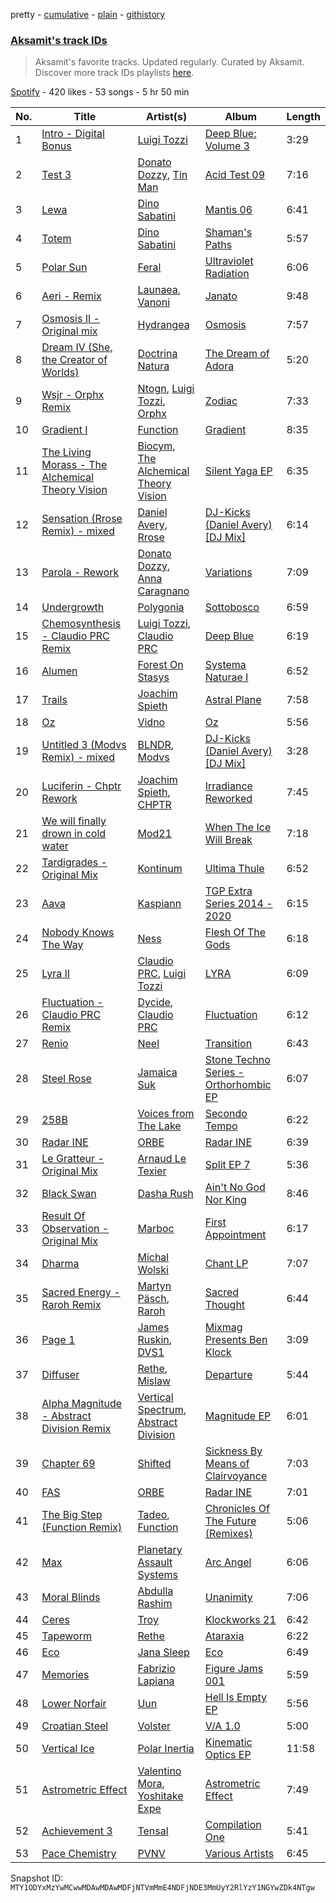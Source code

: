 pretty - [cumulative](/playlists/cumulative/37i9dQZF1DXdO4V8LPxYLN.md) - [plain](/playlists/plain/37i9dQZF1DXdO4V8LPxYLN) - [githistory](https://github.githistory.xyz/mackorone/spotify-playlist-archive/blob/main/playlists/plain/37i9dQZF1DXdO4V8LPxYLN)

### [Aksamit's track IDs](https://open.spotify.com/playlist/37i9dQZF1DXdO4V8LPxYLN)

> Aksamit's favorite tracks\. Updated regularly\. Curated by Aksamit\. Discover more track IDs playlists <a href="spotify:genre:track\_id">here</a>.

[Spotify](https://open.spotify.com/user/spotify) - 420 likes - 53 songs - 5 hr 50 min

| No. | Title | Artist(s) | Album | Length |
|---|---|---|---|---|
| 1 | [Intro \- Digital Bonus](https://open.spotify.com/track/76CMyBJRfNL1LtMAGiVMUp) | [Luigi Tozzi](https://open.spotify.com/artist/3gqqyAsMBj22JNd5zPx2cY) | [Deep Blue: Volume 3](https://open.spotify.com/album/5ELDWlPGivcxK2rpZ335ng) | 3:29 |
| 2 | [Test 3](https://open.spotify.com/track/2HuwOHBRd0xWbwJG06ISo4) | [Donato Dozzy](https://open.spotify.com/artist/2LmP2eHIAmprDBQfi4jiBC), [Tin Man](https://open.spotify.com/artist/4YQ15R2T0Of3KFHjkxOIRS) | [Acid Test 09](https://open.spotify.com/album/7i3DkqK4NqOlBnYeS4VYcJ) | 7:16 |
| 3 | [Lewa](https://open.spotify.com/track/50tAFOfY6E6pA3YbnmC8JV) | [Dino Sabatini](https://open.spotify.com/artist/254k960TtnSDGQKOFGaWS3) | [Mantis 06](https://open.spotify.com/album/6OgTNtx0SyAyDpBTrGxh9O) | 6:41 |
| 4 | [Totem](https://open.spotify.com/track/7jJBebuyBY0q6JLZBi0vsk) | [Dino Sabatini](https://open.spotify.com/artist/254k960TtnSDGQKOFGaWS3) | [Shaman's Paths](https://open.spotify.com/album/06swVWIz2mNEIKFnn3bydk) | 5:57 |
| 5 | [Polar Sun](https://open.spotify.com/track/06q6TAGyfkbR84sjsTv0sC) | [Feral](https://open.spotify.com/artist/2TlxOsDtu4KuBpdrQctnyu) | [Ultraviolet Radiation](https://open.spotify.com/album/6XydHT4UXJImxP2pIBBtta) | 6:06 |
| 6 | [Aeri \- Remix](https://open.spotify.com/track/6vHs8E9tsFDFnRb2cqtfoY) | [Launaea](https://open.spotify.com/artist/2agmlkkygZzdwJ9349yacQ), [Vanoni](https://open.spotify.com/artist/7dkAZ5RlP2uuyk1IhA3rt9) | [Janato](https://open.spotify.com/album/6OGflH3BN8Jfh9UuiCnrKx) | 9:48 |
| 7 | [Osmosis II \- Original mix](https://open.spotify.com/track/1dnuQEAPGR0NtmH0vYoSFh) | [Hydrangea](https://open.spotify.com/artist/7gCpOCx10DYCHm2tvGjw2q) | [Osmosis](https://open.spotify.com/album/0n5eJD3gR7zykvFtjvH62O) | 7:57 |
| 8 | [Dream IV \(She, the Creator of Worlds\)](https://open.spotify.com/track/4tgGSg5DQRt5U7MRi0eo0h) | [Doctrina Natura](https://open.spotify.com/artist/3dmLYjvNvD0X0Do56nKILH) | [The Dream of Adora](https://open.spotify.com/album/3LomO4uAgVCd9JSg6iKbqq) | 5:20 |
| 9 | [Wsjr \- Orphx Remix](https://open.spotify.com/track/2YSTWbjvgq6C3stKSeSwKI) | [Ntogn](https://open.spotify.com/artist/3VkzdhMDVlIcXwb1sGNzYC), [Luigi Tozzi](https://open.spotify.com/artist/3gqqyAsMBj22JNd5zPx2cY), [Orphx](https://open.spotify.com/artist/4mNIz9D4L2JGnpUmkvMFMV) | [Zodiac](https://open.spotify.com/album/1kHELDt5HUVmkfvDN5MecH) | 7:33 |
| 10 | [Gradient I](https://open.spotify.com/track/1FbEQxVeSIvSMBSVLznek1) | [Function](https://open.spotify.com/artist/6eu3TBnYM3SrkUU59SFhgp) | [Gradient](https://open.spotify.com/album/60nBAJBPCiA8za19jwKlZV) | 8:35 |
| 11 | [The Living Morass \- The Alchemical Theory Vision](https://open.spotify.com/track/3ZsoWq8GxNrl1ZIeKRKWhW) | [Biocym](https://open.spotify.com/artist/6LwpZXBi6Fm9mg8Hxa6ieT), [The Alchemical Theory Vision](https://open.spotify.com/artist/6cM7Co1iuXUvCIDwkoCxgh) | [Silent Yaga EP](https://open.spotify.com/album/4MszdzmvJXJ2OTQEXMr9gb) | 6:35 |
| 12 | [Sensation \(Rrose Remix\) \- mixed](https://open.spotify.com/track/6lZ9W2ixdEVXwb8EnXolyM) | [Daniel Avery](https://open.spotify.com/artist/1EULJuDFWpZ9xg4YwtUGGt), [Rrose](https://open.spotify.com/artist/5naKaYAyzzuPDsh4H2dwyT) | [DJ\-Kicks \(Daniel Avery\) \[DJ Mix\]](https://open.spotify.com/album/4vD7rvkxOtsmkjqNWNv6bJ) | 6:14 |
| 13 | [Parola \- Rework](https://open.spotify.com/track/0GQZojX9G6n6YADImDzYW4) | [Donato Dozzy](https://open.spotify.com/artist/2LmP2eHIAmprDBQfi4jiBC), [Anna Caragnano](https://open.spotify.com/artist/29MmyntTLNqDaII5ysLgJZ) | [Variations](https://open.spotify.com/album/2nxvM7BXWZqeqkMO3e2zck) | 7:09 |
| 14 | [Undergrowth](https://open.spotify.com/track/21x3MJkvrwN7khg3id76mq) | [Polygonia](https://open.spotify.com/artist/1bvMkEwyURFPl2eDGZieUm) | [Sottobosco](https://open.spotify.com/album/3iTJCEeHUMU9gNkQMBa2Ms) | 6:59 |
| 15 | [Chemosynthesis \- Claudio PRC Remix](https://open.spotify.com/track/1hDJg4mrE6oCPidjgTefEb) | [Luigi Tozzi](https://open.spotify.com/artist/3gqqyAsMBj22JNd5zPx2cY), [Claudio PRC](https://open.spotify.com/artist/5qbXOiqkhAk2GEvpkma7xj) | [Deep Blue](https://open.spotify.com/album/2mV5VOADJfTyc1CZVmnDlh) | 6:19 |
| 16 | [Alumen](https://open.spotify.com/track/3UGtvzgyFufQrrM8UBI5ox) | [Forest On Stasys](https://open.spotify.com/artist/2488XuqS0fAwu9PkXpYsbM) | [Systema Naturae I](https://open.spotify.com/album/08BxzfrMcOtsD5D2RjPenL) | 6:52 |
| 17 | [Trails](https://open.spotify.com/track/1BDO98jEsdgjPsfvgRIIcV) | [Joachim Spieth](https://open.spotify.com/artist/2EwAX9aQZtKjs0EmZ1LrQJ) | [Astral Plane](https://open.spotify.com/album/59emWSCVpJRjXy8BulnM3X) | 7:58 |
| 18 | [Oz](https://open.spotify.com/track/6wsJQSVHfCHgE13J3vfxmq) | [Vidno](https://open.spotify.com/artist/2uBgJ4hDGwZM5r9MbLNZwy) | [Oz](https://open.spotify.com/album/0cFC3Qcw6MiBuTzl61Lczd) | 5:56 |
| 19 | [Untitled 3 \(Modvs Remix\) \- mixed](https://open.spotify.com/track/5hDrUXm39PyeVE6dseITDu) | [BLNDR](https://open.spotify.com/artist/6nJ0ByWSHN4TnDpiojmwIN), [Modvs](https://open.spotify.com/artist/2BEktaqnJQvz86OWEnMbT3) | [DJ\-Kicks \(Daniel Avery\) \[DJ Mix\]](https://open.spotify.com/album/4vD7rvkxOtsmkjqNWNv6bJ) | 3:28 |
| 20 | [Luciferin \- Chptr Rework](https://open.spotify.com/track/30ce3ZlH7imUmuJEjfeekg) | [Joachim Spieth](https://open.spotify.com/artist/2EwAX9aQZtKjs0EmZ1LrQJ), [CHPTR](https://open.spotify.com/artist/5tEKLdMk9RUCx7BfdYGJLu) | [Irradiance Reworked](https://open.spotify.com/album/7f7gr1qD6a7MZ6ZfKCv2zZ) | 7:45 |
| 21 | [We will finally drown in cold water](https://open.spotify.com/track/0IpYX2ZX4VmqmHH7JTrjnM) | [Mod21](https://open.spotify.com/artist/2f8w4jBmHWNCTi0zx784a9) | [When The Ice Will Break](https://open.spotify.com/album/1ZfdBce9zjU8GsfUP6EUXs) | 7:18 |
| 22 | [Tardigrades \- Original Mix](https://open.spotify.com/track/4b50mQ2JktGe4gQDDO8D9t) | [Kontinum](https://open.spotify.com/artist/7jYPXtaFNntRhw6Rl0NoGG) | [Ultima Thule](https://open.spotify.com/album/6fM8MURBxsEIArYWt4GzSv) | 6:52 |
| 23 | [Aava](https://open.spotify.com/track/3MhCVDf9GG1hAo8lz079CY) | [Kaspiann](https://open.spotify.com/artist/5n7XZrgUJenKAcceRSJIKa) | [TGP Extra Series 2014 \- 2020](https://open.spotify.com/album/2fnhtnWV4TL6vRWQTXO84S) | 6:15 |
| 24 | [Nobody Knows The Way](https://open.spotify.com/track/6Sl24dgqGEbntTq1d39jND) | [Ness](https://open.spotify.com/artist/6k7Gdv0KGMT1P4dDUjOVSw) | [Flesh Of The Gods](https://open.spotify.com/album/1AzD2pSjyg7Hbo4QtDukkm) | 6:18 |
| 25 | [Lyra II](https://open.spotify.com/track/5D0cYaBH7s9VZWsLOKfq3I) | [Claudio PRC](https://open.spotify.com/artist/5qbXOiqkhAk2GEvpkma7xj), [Luigi Tozzi](https://open.spotify.com/artist/3gqqyAsMBj22JNd5zPx2cY) | [LYRA](https://open.spotify.com/album/5LidrbnVxn41aV9CEEtOW9) | 6:09 |
| 26 | [Fluctuation \- Claudio PRC Remix](https://open.spotify.com/track/5c0JhiQMvaX5HZWixebKYN) | [Dycide](https://open.spotify.com/artist/1NNz8MtqvD8S4axNyCv8DE), [Claudio PRC](https://open.spotify.com/artist/5qbXOiqkhAk2GEvpkma7xj) | [Fluctuation](https://open.spotify.com/album/14EThwp1u0B4C4PbEnNH7s) | 6:12 |
| 27 | [Renio](https://open.spotify.com/track/29VDgZcqnBeq5AnWsWYiHr) | [Neel](https://open.spotify.com/artist/2IqUsUSES4M30F9VrAJuzx) | [Transition](https://open.spotify.com/album/1uDBrMv8z6LC58nfcwxtNS) | 6:43 |
| 28 | [Steel Rose](https://open.spotify.com/track/5mfuEiVPfP2CWPC2IW2NIo) | [Jamaica Suk](https://open.spotify.com/artist/5LeWZsLNESW0TzNIiWkIWN) | [Stone Techno Series \- Orthorhombic EP](https://open.spotify.com/album/46xAqn9pmeusQ8Gu2EbFmt) | 6:07 |
| 29 | [258B](https://open.spotify.com/track/0ntCqt8LWKXnuy9V1N1a9x) | [Voices from The Lake](https://open.spotify.com/artist/5SbbRrhr7qhyu1jv75AzOh) | [Secondo Tempo](https://open.spotify.com/album/7LT88gelj5jXHY0r8YdvaC) | 6:22 |
| 30 | [Radar INE](https://open.spotify.com/track/4cYhSJQaeKw4fGu8MLBcjL) | [ORBE](https://open.spotify.com/artist/24kYt2MnqryNuu4eiHTapf) | [Radar INE](https://open.spotify.com/album/1GF5Zv1I5677Z9GfIHLyy6) | 6:39 |
| 31 | [Le Gratteur \- Original Mix](https://open.spotify.com/track/3FCSLaI5ClQFFhoVO439vP) | [Arnaud Le Texier](https://open.spotify.com/artist/7Gj9kZNsS1xUZTERqOpxmB) | [Split EP 7](https://open.spotify.com/album/56W1lpAbooXf1U8LLZqTDA) | 5:36 |
| 32 | [Black Swan](https://open.spotify.com/track/2sfqPe4FTSdpHGtSLbVFxl) | [Dasha Rush](https://open.spotify.com/artist/3rZmhfLsLJ5uCKCcN3JVr4) | [Ain't No God Nor King](https://open.spotify.com/album/1g2cOK5ubpw90j6mldIq3M) | 8:46 |
| 33 | [Result Of Observation \- Original Mix](https://open.spotify.com/track/2BnEpdhBqTeo777Jy5SEfe) | [Marboc](https://open.spotify.com/artist/150IALYwlaBqGUiub9H6EK) | [First Appointment](https://open.spotify.com/album/6MUuitoEVZSbNfTCDBMx23) | 6:17 |
| 34 | [Dharma](https://open.spotify.com/track/0P64wyVy2pbyVGCqFqo4hT) | [Michal Wolski](https://open.spotify.com/artist/4wEs0g9b7mI3JZTg3cOIac) | [Chant LP](https://open.spotify.com/album/4L3xs4Ci8Bs4vATEvMdB3g) | 7:07 |
| 35 | [Sacred Energy \- Raroh Remix](https://open.spotify.com/track/2HRY5xIBTg1hHHnPguTnkR) | [Martyn Päsch](https://open.spotify.com/artist/44LSGxRqbp1PaVgr6emXM4), [Raroh](https://open.spotify.com/artist/0X8u7Sdh89o8GuS8NE7Uiw) | [Sacred Thought](https://open.spotify.com/album/36YwzjsR8OVl0r0VTT2cjW) | 6:44 |
| 36 | [Page 1](https://open.spotify.com/track/4mwbuW659PR4YIaXcDgzH0) | [James Ruskin](https://open.spotify.com/artist/1CxlOLe7rJ6EO7aPMxi9Xx), [DVS1](https://open.spotify.com/artist/2xrOogbM0l6NzOSp4zZ3IP) | [Mixmag Presents Ben Klock](https://open.spotify.com/album/6HkJq36kYwQWCyXWEePIRs) | 3:09 |
| 37 | [Diffuser](https://open.spotify.com/track/4Lgn6ceez2BCx6odoMZmNP) | [Rethe](https://open.spotify.com/artist/0cJIGBg9q04ypOJlNL0J2O), [Mislaw](https://open.spotify.com/artist/1Ahtz0gmRMEoWRcuoQR1AK) | [Departure](https://open.spotify.com/album/2dhEGAzOyLrwc14AdVo8LU) | 5:44 |
| 38 | [Alpha Magnitude \- Abstract Division Remix](https://open.spotify.com/track/3mQVrUkIaYVe95PnefLdm9) | [Vertical Spectrum](https://open.spotify.com/artist/3QW7ohP40ZOrxsHNn1lO4m), [Abstract Division](https://open.spotify.com/artist/6vJQQlRxEwIOVYv2NrmODp) | [Magnitude EP](https://open.spotify.com/album/7lNE6UuQLjgo5HdeUjfetV) | 6:01 |
| 39 | [Chapter 69](https://open.spotify.com/track/70ulyQNtHbhWKSlqkyU7jl) | [Shifted](https://open.spotify.com/artist/3quiO6Un8G55TpLqs3gRv8) | [Sickness By Means of Clairvoyance](https://open.spotify.com/album/5rSwX1hdrC9LyznGpkH3dE) | 7:03 |
| 40 | [FAS](https://open.spotify.com/track/19JEkbcEFVCwVV3UoNIoay) | [ORBE](https://open.spotify.com/artist/24kYt2MnqryNuu4eiHTapf) | [Radar INE](https://open.spotify.com/album/1GF5Zv1I5677Z9GfIHLyy6) | 7:01 |
| 41 | [The Big Step \(Function Remix\)](https://open.spotify.com/track/1T5dLwxOXgV5vKKy7DuWDI) | [Tadeo](https://open.spotify.com/artist/3fiFznyE9dPhAnc8sERV9S), [Function](https://open.spotify.com/artist/5i230MK4qMP2UfLo3FZoWu) | [Chronicles Of The Future \(Remixes\)](https://open.spotify.com/album/2Ld44mVj2iRjyP8JojE6Pg) | 5:06 |
| 42 | [Max](https://open.spotify.com/track/7Dnwkdv6iM974DVBpCe7sp) | [Planetary Assault Systems](https://open.spotify.com/artist/7umQgFrDu3yrchEbFfJd60) | [Arc Angel](https://open.spotify.com/album/2Ip5pSdQF7SGyBIAlGeIp3) | 6:06 |
| 43 | [Moral Blinds](https://open.spotify.com/track/1pQbz9fOGYRkCcWmy2F1k0) | [Abdulla Rashim](https://open.spotify.com/artist/4g5SU1fg3hsPo4TYJ3UEl2) | [Unanimity](https://open.spotify.com/album/2ZhR4kN2tKq1m12yK1DMqp) | 7:06 |
| 44 | [Ceres](https://open.spotify.com/track/1pD4Z5dIRA7SIyhnPPs8Sg) | [Troy](https://open.spotify.com/artist/3LjP4c5kR69wiWiMJJ76Nt) | [Klockworks 21](https://open.spotify.com/album/6iSxIlI0aEhI8qKQGK3mmk) | 6:42 |
| 45 | [Tapeworm](https://open.spotify.com/track/3EWMH95wrhmscPMHltsLQx) | [Rethe](https://open.spotify.com/artist/0cJIGBg9q04ypOJlNL0J2O) | [Ataraxia](https://open.spotify.com/album/57PDAJiNcDFmpkoWDat0Rc) | 6:22 |
| 46 | [Eco](https://open.spotify.com/track/0WZ5a0z3O1x284noYc4rRk) | [Jana Sleep](https://open.spotify.com/artist/1j6asNkDb24x7Fxm8tlukL) | [Eco](https://open.spotify.com/album/6PAie51n2ylq02viVvOv1H) | 6:49 |
| 47 | [Memories](https://open.spotify.com/track/0IuHmZobH0ypErTIG3f61X) | [Fabrizio Lapiana](https://open.spotify.com/artist/4eCPw0vRNTVSSTERSH6aUY) | [Figure Jams 001](https://open.spotify.com/album/2hBVeGziq0XdoneJVUMdqr) | 5:59 |
| 48 | [Lower Norfair](https://open.spotify.com/track/0bQPjjWiNrtPBdyt570MRc) | [Uun](https://open.spotify.com/artist/4CZJ0wOrcOkkYwB5rLSgzV) | [Hell Is Empty EP](https://open.spotify.com/album/2Ml00ngoYCkyR5XerBpLFv) | 5:56 |
| 49 | [Croatian Steel](https://open.spotify.com/track/2jaTSJDlx44kqwBFW8wwGG) | [Volster](https://open.spotify.com/artist/4kQues2Z7iz7pr1cxbjb1I) | [V/A 1.0](https://open.spotify.com/album/6uYEST6aS3QictZAMfyucj) | 5:00 |
| 50 | [Vertical Ice](https://open.spotify.com/track/3C3gWi1vRZxZRPoNHnVTaU) | [Polar Inertia](https://open.spotify.com/artist/0WStQnW9WLEG01RKPDB0oy) | [Kinematic Optics EP](https://open.spotify.com/album/7ssmG4eEaxOMymsZtA3oI7) | 11:58 |
| 51 | [Astrometric Effect](https://open.spotify.com/track/0NdgrIAxx2eF9LKzytlcAE) | [Valentino Mora](https://open.spotify.com/artist/1U9VJ1tPataidARB8IBkAk), [Yoshitake Expe](https://open.spotify.com/artist/0yni3vyGzjz2qE19uzarEx) | [Astrometric Effect](https://open.spotify.com/album/6o7X2ent0HOw4PD2IcfN5J) | 7:49 |
| 52 | [Achievement 3](https://open.spotify.com/track/2wiZS58qQCMAtf66IHDrXj) | [Tensal](https://open.spotify.com/artist/3mRdWhXS0ujP6WUjpOiHB1) | [Compilation One](https://open.spotify.com/album/16tsQvb1JrMpyiLXQMVBqC) | 5:41 |
| 53 | [Pace Chemistry](https://open.spotify.com/track/33olisitkJSIsGypRWmDVL) | [PVNV](https://open.spotify.com/artist/0bHUeo6y8JR9GwawQRsYMA) | [Various Artists](https://open.spotify.com/album/52gGWRpHNjEuVBwBgcD63s) | 6:45 |

Snapshot ID: `MTY1ODYxMzYwMCwwMDAwMDAwMDFjNTVmMmE4NDFjNDE3MmUyY2RlYzY1NGYwZDk4NTgw`
